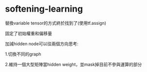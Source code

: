 # softening-learning

替換variable tensor的方式終於找到了(使用tf.assign)

固定了初始權重和偏移量

加減hidden node可以往兩個方向思考:

1.切換不同的graph

2.維持一個大型矩陣當hidden weight，並mask掉目前不參與運算的部分
